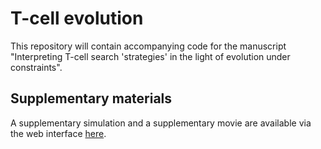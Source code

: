 # T-cell evolution

This repository will contain accompanying code for the manuscript 
"Interpreting T-cell search 'strategies' in the light of evolution under constraints".

## Supplementary materials

A supplementary simulation and a supplementary movie are available via the web 
interface [here](https://ingewortel.github.io/2022-Tcell-evolution/).

